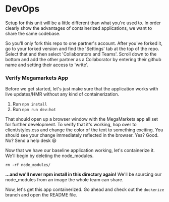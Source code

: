 # DevOps

Setup for this unit will be a little different than what you're used to.  In order clearly show the advantages of containerized applications, we want to share the same codebase.  

So you'll only fork this repo to one partner's account.  After you've forked it, go to your forked version and find the 'Settings' tab at the top of the repo.  Select that and then select 'Collaborators and Teams'. Scroll down to the bottom and add the other partner as a Collaborator by entering their github name and setting their access to 'write'.  

### Verify Megamarkets App

Before we get started, let's just make sure that the application works with live updates/HMR without any kind of containerization.

1. Run ```npm install```
1. Run ```npm run dev:hot```

That should open up a browser window with the MegaMarkets app all set for further development.  To verify that it's working, hop over to client/styles.css and change the color of the text to something exciting.  You should see your change immediately reflected in the browser.  Yes?  Good.  No?  Send a help desk :smiley:

Now that we have our baseline application working, let's containerize it.  We'll begin by deleting the node_modules.

```rm -rf node_modules/```

**...and we'll never npm install in this directory again!** We'll be sourcing our node_modules from an image the whole team can share.

Now, let's get this app containerized.  Go ahead and check out the ```dockerize``` branch and open the README file.